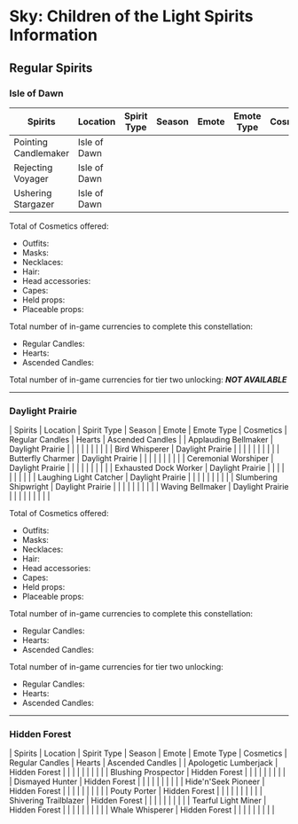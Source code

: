 # Sky: Children of the Light Spirits Information

## Regular Spirits

### Isle of Dawn
| Spirits                | Location         | Spirit Type | Season | Emote | Emote Type | Cosmetics | Regular Candles | Hearts | Ascended Candles |
|------------------------|------------------|-------------|--------|-------|------------|-----------|-----------------|--------|------------------|
| Pointing Candlemaker   | Isle of Dawn     |             |        |       |            |           |                 |        |                  |
| Rejecting Voyager      | Isle of Dawn     |             |        |       |            |           |                 |        |                  |
| Ushering Stargazer     | Isle of Dawn     |             |        |       |            |           |                 |        |                  |

Total of Cosmetics offered:
* Outfits:
* Masks:
* Necklaces:
* Hair:
* Head accessories:
* Capes:
* Held props:
* Placeable props:

Total number of in-game currencies to complete this constellation:
* Regular Candles:
* Hearts:
* Ascended Candles:

Total number of in-game currencies for tier two unlocking:
***NOT AVAILABLE***

-------------

### Daylight Prairie
| Spirits                | Location         | Spirit Type | Season | Emote | Emote Type | Cosmetics | Regular Candles | Hearts | Ascended Candles |
| Applauding Bellmaker   | Daylight Prairie |             |        |       |            |           |                 |        |                  |
| Bird Whisperer         | Daylight Prairie |             |        |       |            |           |                 |        |                  |
| Butterfly Charmer      | Daylight Prairie |             |        |       |            |           |                 |        |                  |
| Ceremonial Worshiper   | Daylight Prairie |             |        |       |            |           |                 |        |                  |
| Exhausted Dock Worker  | Daylight Prairie |             |        |       |            |           |                 |        |                  |
| Laughing Light Catcher | Daylight Prairie |             |        |       |            |           |                 |        |                  |
| Slumbering Shipwright  | Daylight Prairie |             |        |       |            |           |                 |        |                  |
| Waving Bellmaker       | Daylight Prairie |             |        |       |            |           |                 |        |                  |

Total of Cosmetics offered:
* Outfits:
* Masks:
* Necklaces:
* Hair:
* Head accessories:
* Capes:
* Held props:
* Placeable props:

Total number of in-game currencies to complete this constellation:
* Regular Candles:
* Hearts:
* Ascended Candles:

Total number of in-game currencies for tier two unlocking:
* Regular Candles:
* Hearts:
* Ascended Candles:

-------------

### Hidden Forest
| Spirits                | Location         | Spirit Type | Season | Emote | Emote Type | Cosmetics | Regular Candles | Hearts | Ascended Candles |
| Apologetic Lumberjack  | Hidden Forest    |             |        |       |            |           |                 |        |                  |
| Blushing Prospector    | Hidden Forest    |             |        |       |            |           |                 |        |                  |
| Dismayed Hunter        | Hidden Forest    |             |        |       |            |           |                 |        |                  |
| Hide'n'Seek Pioneer    | Hidden Forest    |             |        |       |            |           |                 |        |                  |
| Pouty Porter           | Hidden Forest    |             |        |       |            |           |                 |        |                  |
| Shivering Trailblazer  | Hidden Forest    |             |        |       |            |           |                 |        |                  |
| Tearful Light Miner    | Hidden Forest    |             |        |       |            |           |                 |        |                  |
| Whale Whisperer        | Hidden Forest    |             |        |       |            |           |                 |        |                  |
